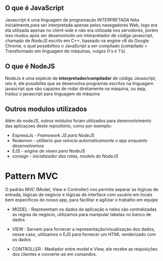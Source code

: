 ## O que é JavaScript
Javascript é uma linguagem de programação *INTERPRETADA* feita inicialmente,para ser interpretada apenas pelos navegadores Web, logo era ela utilizada apenas no *client-side* e não era utilizada nos servidores, porém isso mudou após ser desenvolvido um interpretador de código javascript, chamado de *NodeJS* escrito em C++, baseado na engine v8 do Google Chrome, o qual possibilitou o JavaScript a ser compilado (compilado = Transformado em linguagem de máquinas, vulgos 0's e 1's). 

## O que é NodeJS
NodeJs é uma espécie de **interpretador/compilador** de código Javascript, isto é, ele possibilita que se desenvolva programas escritos na linguagem javascript que são capazes de rodar diretamente na máquina, ou seja, traduz o javascript para linguagem de máquina

## Outros modulos utilizados
Além do nodeJS, outros módulos foram utilizados para desenvolvimento das aplicaçoes deste repositório, como por exemplo:

- ExpressJs - *Framework JS para NodeJS* 
- Nodemon - *utilitario que reinicia automaticamente o app enquanto desenvolvemos*
- EJS - *engine de views para NodeJS*
- consign - *inicializador das rotas, models do NodeJS*

# Pattern MVC
O padrão MVC (Model, View e Controller) nos permite separar as lógicas de entrada, lógicas de negócio e lógicas de interface com usuário em locais bem especificos do nosso app, para facilitar e agilizar o trabalho em equipe

- MODEL : Representam os dados da aplicação e neles são centralizadas as regras de negócio, utilizamos para manipular tabelas no banco de dados

- VIEW : Servem para fornecer a representação/visualização dos dados, nesse caso, utilizamos o EJS para fornecer um HTML renderizado com os dados

- CONTROLLER : Mediador entre model e View, ele recebe as requisições dos clientes e converte-as em comandos.